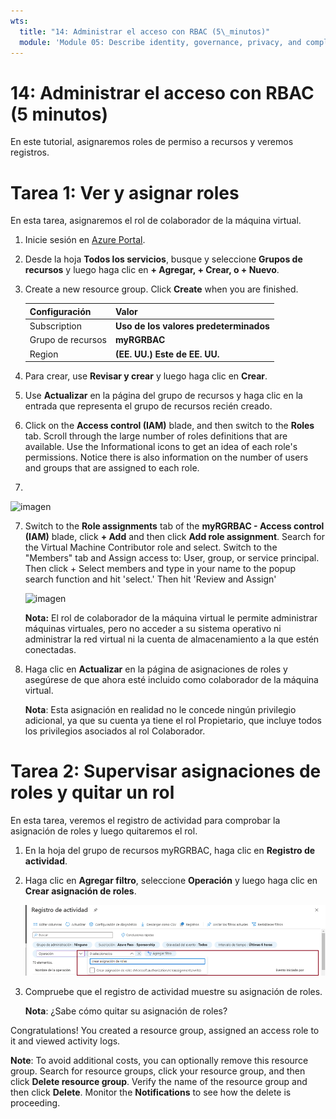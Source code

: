 ```yaml
---
wts:
  title: "14: Administrar el acceso con RBAC (5\_minutos)"
  module: 'Module 05: Describe identity, governance, privacy, and compliance features'
---
```

# <a name="14---manage-access-with-rbac-5-min"></a>14: Administrar el acceso con RBAC (5 minutos)

En este tutorial, asignaremos roles de permiso a recursos y veremos registros.

# <a name="task-1-view-and-assign-roles"></a>Tarea 1: Ver y asignar roles

En esta tarea, asignaremos el rol de colaborador de la máquina virtual. 

1. Inicie sesión en [Azure Portal](https://portal.azure.com).

2. Desde la hoja **Todos los servicios**, busque y seleccione **Grupos de recursos** y luego haga clic en **+ Agregar, + Crear, o + Nuevo**.

3. Create a new resource group. Click <bpt id="p1">**</bpt>Create<ept id="p1">**</ept> when you are finished. 

    | Configuración | Valor |
    | -- | -- |
    | Subscription | **Uso de los valores predeterminados** |
    | Grupo de recursos | **myRGRBAC** |
    | Region | **(EE. UU.) Este de EE. UU.** |
   

4. Para crear, use **Revisar y crear** y luego haga clic en **Crear**.

5. Use **Actualizar** en la página del grupo de recursos y haga clic en la entrada que representa el grupo de recursos recién creado.

6. Click on the <bpt id="p1">**</bpt>Access control (IAM)<ept id="p1">**</ept> blade, and then switch to the <bpt id="p2">**</bpt>Roles<ept id="p2">**</ept> tab. Scroll through the large number of roles definitions that are available. Use the Informational icons to get an idea of each role's permissions. Notice there is also information on the number of users and groups that are assigned to each role.
7. 
![imagen](https://user-images.githubusercontent.com/89808319/144266949-f19d91ab-31d6-4c8b-af36-c00035925cf0.png)

7. Switch to the <bpt id="p1">**</bpt>Role assignments<ept id="p1">**</ept> tab of the <bpt id="p2">**</bpt>myRGRBAC - Access control (IAM)<ept id="p2">**</ept> blade, click <bpt id="p3">**</bpt>+ Add<ept id="p3">**</ept> and then click <bpt id="p4">**</bpt>Add role assignment<ept id="p4">**</ept>. Search for the Virtual Machine Contributor role and select. Switch to the "Members" tab and Assign access to: User, group, or service principal. Then click + Select members and type in your name to the popup search function and hit 'select.' Then hit 'Review and Assign'

    
    ![imagen](https://user-images.githubusercontent.com/89808319/144266255-3a0f8574-9358-4c21-8f95-3503747e77c8.png)

 

    **Nota:** El rol de colaborador de la máquina virtual le permite administrar máquinas virtuales, pero no acceder a su sistema operativo ni administrar la red virtual ni la cuenta de almacenamiento a la que estén conectadas.

  

8. Haga clic en **Actualizar** en la página de asignaciones de roles y asegúrese de que ahora esté incluido como colaborador de la máquina virtual. 

    **Nota**: Esta asignación en realidad no le concede ningún privilegio adicional, ya que su cuenta ya tiene el rol Propietario, que incluye todos los privilegios asociados al rol Colaborador.

# <a name="task-2-monitor-role-assignments-and-remove-a-role"></a>Tarea 2: Supervisar asignaciones de roles y quitar un rol

En esta tarea, veremos el registro de actividad para comprobar la asignación de roles y luego quitaremos el rol. 

1. En la hoja del grupo de recursos myRGRBAC, haga clic en **Registro de actividad**.

2. Haga clic en **Agregar filtro**, seleccione **Operación** y luego haga clic en **Crear asignación de roles**.

    ![Captura de pantalla de la página Registro de actividad con el filtro configurado.](../images/1503.png)

3. Compruebe que el registro de actividad muestre su asignación de roles. 

    **Nota**: ¿Sabe cómo quitar su asignación de roles?

Congratulations! You created a resource group, assigned an access role to it and viewed activity logs. 

<bpt id="p1">**</bpt>Note<ept id="p1">**</ept>: To avoid additional costs, you can optionally remove this resource group. Search for resource groups, click your resource group, and then click <bpt id="p1">**</bpt>Delete resource group<ept id="p1">**</ept>. Verify the name of the resource group and then click <bpt id="p1">**</bpt>Delete<ept id="p1">**</ept>. Monitor the <bpt id="p1">**</bpt>Notifications<ept id="p1">**</ept> to see how the delete is proceeding.

